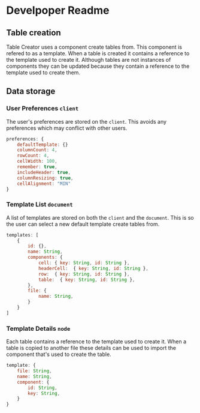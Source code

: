 # Develpoper Readme


## Table creation

Table Creator uses a component create tables from. This component is refered to as a template. When a table is created it contains a reference to the template used to create it. Although tables are not instances of components they can be updated because they contain a reference to the template used to create them.

## Data storage

### User Preferences `client`

The user's preferences are stored on the `client`. This avoids any preferences which may conflict with other users.

```js
preferences: {
    defaultTemplate: {}
    columnCount: 4,
    rowCount: 4,
    cellWidth: 100,
    remember: true,
    includeHeader: true,
    columnResizing: true,
    cellAlignment: "MIN"
}
```

### Template List `document`

A list of templates are stored on both the `client` and the `document`. This is so the user can select a new default template create tables from.

```js
templates: [
    {
        id: {},
        name: String,
        components: {
            cell: { key: String, id: String },
            headerCell:  { key: String, id: String },
            row:  { key: String, id: String },
            table:  { key: String, id: String },
        },
        file: {
            name: String,
        }
    }
]
```

### Template Details `node`

Each table contains a reference to the template used to create it. When a table is copied to another file these details can be used to import the component that's used to create the table.

```js
template: {
    file: String,
    name: String,
    component: {
        id: String,
        key: String,
    }
}
```




